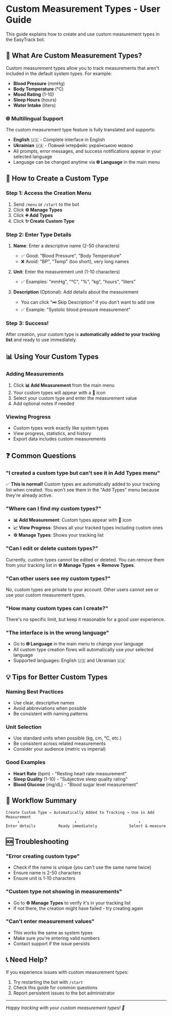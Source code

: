 # Custom Measurement Types - User Guide

This guide explains how to create and use custom measurement types in the EasyTrack bot.

## 🎯 What Are Custom Measurement Types?

Custom measurement types allow you to track measurements that aren't included in the default system types. For example:
- **Blood Pressure** (mmHg)
- **Body Temperature** (°C)
- **Mood Rating** (1-10)
- **Sleep Hours** (hours)
- **Water Intake** (liters)

### 🌐 Multilingual Support
The custom measurement type feature is fully translated and supports:
- **English** 🇺🇸 - Complete interface in English
- **Ukrainian** 🇺🇦 - Повний інтерфейс українською мовою
- All prompts, error messages, and success notifications appear in your selected language
- Language can be changed anytime via **🌐 Language** in the main menu

## 🚀 How to Create a Custom Type

### Step 1: Access the Creation Menu
1. Send `/menu` or `/start` to the bot
2. Click **⚙️ Manage Types**
3. Click **➕ Add Types**
4. Click **✨ Create Custom Type**

### Step 2: Enter Type Details
1. **Name**: Enter a descriptive name (2-50 characters)
   - ✅ Good: "Blood Pressure", "Body Temperature"
   - ❌ Avoid: "BP", "Temp" (too short), very long names

2. **Unit**: Enter the measurement unit (1-10 characters)
   - ✅ Examples: "mmHg", "°C", "%", "kg", "hours", "liters"

3. **Description** (Optional): Add details about the measurement
   - You can click "⏭️ Skip Description" if you don't want to add one
   - ✅ Example: "Systolic blood pressure measurement"

### Step 3: Success!
After creation, your custom type is **automatically added to your tracking list** and ready to use immediately.

## 📊 Using Your Custom Types

### Adding Measurements
1. Click **📊 Add Measurement** from the main menu
2. Your custom types will appear with a 🔧 icon
3. Select your custom type and enter the measurement value
4. Add optional notes if needed

### Viewing Progress
- Custom types work exactly like system types
- View progress, statistics, and history
- Export data includes custom measurements

## ❓ Common Questions

### "I created a custom type but can't see it in Add Types menu"
✅ **This is normal!** Custom types are automatically added to your tracking list when created. You won't see them in the "Add Types" menu because they're already active.

### "Where can I find my custom types?"
- **📊 Add Measurement**: Custom types appear with 🔧 icon
- **📈 View Progress**: Shows all your tracked types including custom ones
- **⚙️ Manage Types**: Shows your tracking list

### "Can I edit or delete custom types?"
Currently, custom types cannot be edited or deleted. You can remove them from your tracking list in **⚙️ Manage Types → Remove Types**.

### "Can other users see my custom types?"
No, custom types are private to your account. Other users cannot see or use your custom measurement types.

### "How many custom types can I create?"
There's no specific limit, but keep it reasonable for a good user experience.

### "The interface is in the wrong language"
- Go to **🌐 Language** in the main menu to change your language
- All custom type creation flows will automatically use your selected language
- Supported languages: English 🇺🇸 and Ukrainian 🇺🇦

## 💡 Tips for Better Custom Types

### Naming Best Practices
- Use clear, descriptive names
- Avoid abbreviations when possible
- Be consistent with naming patterns

### Unit Selection
- Use standard units when possible (kg, cm, °C, etc.)
- Be consistent across related measurements
- Consider your audience (metric vs imperial)

### Good Examples
- **Heart Rate** (bpm) - "Resting heart rate measurement"
- **Sleep Quality** (1-10) - "Subjective sleep quality rating"
- **Blood Glucose** (mg/dL) - "Blood sugar level measurement"

## 🔄 Workflow Summary

```
Create Custom Type → Automatically Added to Tracking → Use in Add Measurement
     ↓                        ↓                           ↓
Enter details          Ready immediately              Select & measure
```

## 🆘 Troubleshooting

### "Error creating custom type"
- Check if the name is unique (you can't use the same name twice)
- Ensure name is 2-50 characters
- Ensure unit is 1-10 characters

### "Custom type not showing in measurements"
- Go to **⚙️ Manage Types** to verify it's in your tracking list
- If not there, the creation might have failed - try creating again

### "Can't enter measurement values"
- This works the same as system types
- Make sure you're entering valid numbers
- Contact support if the issue persists

## 📞 Need Help?

If you experience issues with custom measurement types:
1. Try restarting the bot with `/start`
2. Check this guide for common questions
3. Report persistent issues to the bot administrator

---

*Happy tracking with your custom measurement types! 🎯*